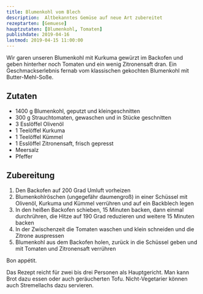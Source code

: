 ```yaml
---
title: Blumenkohl vom Blech
description:  Altbekanntes Gemüse auf neue Art zubereitet
rezeptarten: [Gemuese]
hauptzutaten: [Blumenkohl, Tomaten]
publishdate: 2019-04-16
lastmod: 2019-04-15 11:00:00
---
```


Wir garen unseren Blumenkohl mit Kurkuma gewürzt im Backofen und geben hinterher noch Tomaten und ein wenig Zitronensaft dran. Ein Geschmackserlebnis fernab vom klassischen gekochten Blumenkohl mit Butter-Mehl-Soße.

## Zutaten

- 1400 g Blumenkohl, geputzt und kleingeschnitten
- 300 g Strauchtomaten, gewaschen und in Stücke geschnitten
- 3 Esslöffel Olivenöl
- 1 Teelöffel Kurkuma
- 1 Teelöffel Kümmel
- 1 Esslöffel Zitronensaft, frisch gepresst
- Meersalz
- Pfeffer


## Zubereitung

1. Den Backofen auf 200 Grad Umluft vorheizen
2. Blumenkohlröschen (ungegefähr daumengroß) in einer Schüssel mit Olivenöl, Kurkuma und Kümmel verrühren und auf ein Backblech legen
3. In den heißen Backofen schieben, 15 Minuten backen, dann einmal durchrühren, die Hitze auf 190 Grad reduzieren und weitere 15 Minuten backen
4. In der Zwischenzeit die Tomaten waschen und klein schneiden und die Zitrone auspressen
5. Blumenkohl aus dem Backofen holen, zurück in die Schüssel geben und mit Tomaten und Zitronensaft verrühren

Bon appétit.

Das Rezept reicht für zwei bis drei Personen als Hauptgericht. Man kann Brot dazu essen oder auch geräucherten Tofu. Nicht-Vegetarier können auch Stremellachs dazu servieren.
